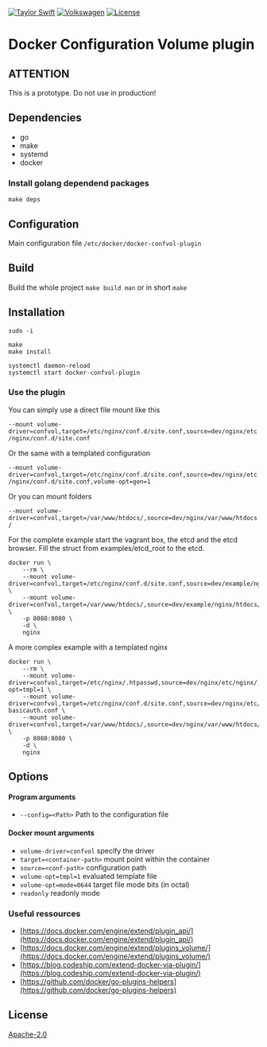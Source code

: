 [![Taylor Swift](https://img.shields.io/badge/secured%20by-taylor%20swift-brightgreen.svg)](https://twitter.com/SwiftOnSecurity)
[![Volkswagen](https://auchenberg.github.io/volkswagen/volkswargen_ci.svg?v=1)](https://github.com/auchenberg/volkswagen)
[![License](https://img.shields.io/badge/License-Apache%202.0-blue.svg)](https://opensource.org/licenses/Apache-2.0)

# Docker Configuration Volume plugin

## ATTENTION

This is a prototype. Do not use in production!

## Dependencies

* go
* make
* systemd
* docker

### Install golang dependend packages

```
make deps
```

## Configuration

Main configuration file ```/etc/docker/docker-confvol-plugin```

## Build

Build the whole project
```make build man```
or in short
```make``` 

## Installation

```
sudo -i

make
make install

systemctl daemon-reload
systemctl start docker-confvol-plugin

```

### Use the plugin

You can simply use a direct file mount like this

```--mount volume-driver=confvol,target=/etc/nginx/conf.d/site.conf,source=dev/nginx/etc/nginx/conf.d/site.conf```

Or the same with a templated configuration

```--mount volume-driver=confvol,target=/etc/nginx/conf.d/site.conf,source=dev/nginx/etc/nginx/conf.d/site.conf,volume-opt=gen=1```

Or you can mount folders

```--mount volume-driver=confvol,target=/var/www/htdocs/,source=dev/nginx/var/www/htdocs/```

For the complete example start the vagrant box, the etcd and the etcd browser. Fill the struct from examples/etcd_root to the etcd.

```
docker run \
    --rm \
    --mount volume-driver=confvol,target=/etc/nginx/conf.d/site.conf,source=dev/example/nginx/conf.d/site.conf \ 
    --mount volume-driver=confvol,target=/var/www/htdocs/,source=dev/example/nginx/htdocs/ \
    -p 8080:8080 \
    -d \
    nginx 
```

A more complex example with a templated nginx

```
docker run \
    --rm \
    --mount volume-driver=confvol,target=/etc/nginx/.htpasswd,source=dev/nginx/etc/nginx/.htpasswd,volume-opt=tmpl=1 \    
    --mount volume-driver=confvol,target=/etc/nginx/conf.d/site.conf,source=dev/nginx/etc/nginx/conf.d/site-basicauth.conf \
    --mount volume-driver=confvol,target=/var/www/htdocs/,source=dev/nginx/var/www/htdocs/ \
    -p 8080:8080 \
    -d \
    nginx 
```

## Options

#### Program arguments

* ```--config=<Path>``` Path to the configuration file

#### Docker mount arguments

* ```volume-driver=confvol``` specify the driver  
* ```target=<container-path>``` mount point within the container
* ```source=<conf-path>``` configuration path 
* ```volume-opt=tmpl=1``` evaluated template file
* ```volume-opt=mode=0644``` target file mode bits (in octal)
* ```readonly``` readonly mode 

### Useful ressources

* [https://docs.docker.com/engine/extend/plugin_api/](https://docs.docker.com/engine/extend/plugin_api/)
* [https://docs.docker.com/engine/extend/plugins_volume/](https://docs.docker.com/engine/extend/plugins_volume/)
* [https://blog.codeship.com/extend-docker-via-plugin/](https://blog.codeship.com/extend-docker-via-plugin/)
* [https://github.com/docker/go-plugins-helpers](https://github.com/docker/go-plugins-helpers)

## License
[Apache-2.0](/LICENSE)
